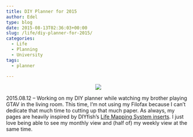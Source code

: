 ```yaml
---
title: DIY Planner for 2015
author: Edel
type: blog
date: 2015-08-13T02:36:03+00:00
slug: /life/diy-planner-for-2015/
categories:
  - Life
  - Planning
  - University
tags:
  - planner

---
```

<center>
  <img src="http://ift.tt/1DLBA4I" />
</center>

2015.08.12 &#8211; Working on my DIY planner while watching my brother playing GTAV in the living room. This time, I’m not using my Filofax because I can’t dedicate that much time to cutting up that much paper. As always, my pages are heavily inspired by DIYfish’s [Life Mapping System inserts][1]. I just love being able to see my monthly view and (half of) my weekly view at the same time.




 [1]: http://ift.tt/14L6itZ
